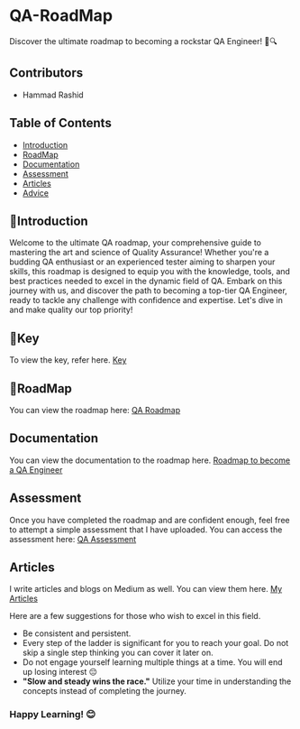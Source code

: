 # QA-RoadMap
Discover the ultimate roadmap to becoming a rockstar QA Engineer! 🚀🔍

## Contributors
- Hammad Rashid

## Table of Contents
- [Introduction](#introduction)
- [RoadMap](#roadmap)
- [Documentation](#documentation)
- [Assessment](@assessment)
- [Articles](#articles)
- [Advice](#advice)

## 🙌Introduction
Welcome to the ultimate QA roadmap, your comprehensive guide to mastering the art and science of Quality Assurance! Whether you're a budding QA enthusiast or an experienced tester aiming to sharpen your skills, this roadmap is designed to equip you with the knowledge, tools, and best practices needed to excel in the dynamic field of QA. Embark on this journey with us, and discover the path to becoming a top-tier QA Engineer, ready to tackle any challenge with confidence and expertise. Let's dive in and make quality our top priority!

## 🔑Key
To view the key, refer here.
[Key](https://github.com/HammadRashid1997/QA-RoadMap/blob/main/images/Key.jpg)

## 🚡RoadMap

You can view the roadmap here: [QA Roadmap](https://miro.com/app/board/uXjVLZloItc=/)

## Documentation
You can view the documentation to the roadmap here. [Roadmap to become a QA Engineer](https://github.com/HammadRashid1997/QA-RoadMap/blob/main/roadmap.pdf)

## Assessment
Once you have completed the roadmap and are confident enough, feel free to attempt a simple assessment that I have uploaded. You can access the assessment here: [QA Assessment](https://github.com/HammadRashid1997/QA-RoadMap/blob/main/Assessment.pdf)

## Articles
I write articles and blogs on Medium as well. You can view them here. [My Articles](https://medium.com/@hammad.rashid_73904)

Here are a few suggestions for those who wish to excel in this field.

- Be consistent and persistent.
- Every step of the ladder is significant for you to reach your goal. Do not skip a single step thinking you can cover it later on.
- Do not engage yourself learning multiple things at a time. You will end up losing interest 😔
- **"Slow and steady wins the race."** Utilize your time in understanding the concepts instead of completing the journey.
  
### Happy Learning! 😊
